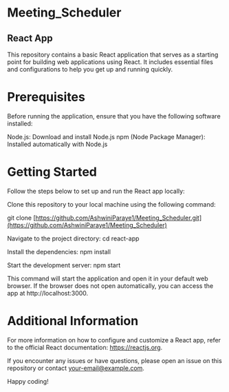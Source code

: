 # Meeting_Scheduler
## React App
This repository contains a basic React application that serves as a starting point for building web applications using React. It includes essential files and configurations to help you get up and running quickly.

# Prerequisites
Before running the application, ensure that you have the following software installed:

Node.js: Download and install Node.js
npm (Node Package Manager): Installed automatically with Node.js

# Getting Started
Follow the steps below to set up and run the React app locally:

Clone this repository to your local machine using the following command:


git clone [https://github.com/AshwiniParaye1/Meeting_Scheduler.git](https://github.com/AshwiniParaye1/Meeting_Scheduler)

Navigate to the project directory:
cd react-app

Install the dependencies:
npm install

Start the development server:
npm start

This command will start the application and open it in your default web browser. 
If the browser does not open automatically, you can access the app at http://localhost:3000.

# Additional Information
For more information on how to configure and customize a React app, refer to the official React documentation: https://reactjs.org.

If you encounter any issues or have questions, please open an issue on this repository or contact your-email@example.com.

Happy coding!
